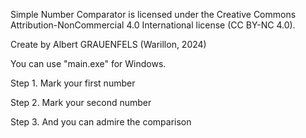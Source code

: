 Simple Number Comparator is licensed under the Creative Commons Attribution-NonCommercial 4.0 International license (CC BY-NC 4.0).

Create by Albert GRAUENFELS (Warillon, 2024)

You can use "main.exe" for Windows.

Step 1. Mark your first number

Step 2. Mark your second number

Step 3. And you can admire the comparison
